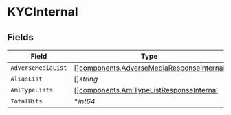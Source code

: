 # KYCInternal


## Fields

| Field                                                                                                | Type                                                                                                 | Required                                                                                             | Description                                                                                          |
| ---------------------------------------------------------------------------------------------------- | ---------------------------------------------------------------------------------------------------- | ---------------------------------------------------------------------------------------------------- | ---------------------------------------------------------------------------------------------------- |
| `AdverseMediaList`                                                                                   | [][components.AdverseMediaResponseInternal](../../models/components/adversemediaresponseinternal.md) | :heavy_minus_sign:                                                                                   | N/A                                                                                                  |
| `AliasList`                                                                                          | []*string*                                                                                           | :heavy_minus_sign:                                                                                   | N/A                                                                                                  |
| `AmlTypeLists`                                                                                       | [][components.AmlTypeListResponseInternal](../../models/components/amltypelistresponseinternal.md)   | :heavy_minus_sign:                                                                                   | N/A                                                                                                  |
| `TotalHits`                                                                                          | **int64*                                                                                             | :heavy_minus_sign:                                                                                   | N/A                                                                                                  |